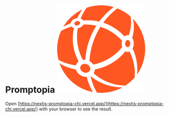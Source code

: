 # Promptopia ![Promptopia Logo](/public/assets/images/logo.svg)

Open [https://nextjs-promptopia-chi.vercel.app/](https://nextjs-promptopia-chi.vercel.app/) with your browser to see the result.
